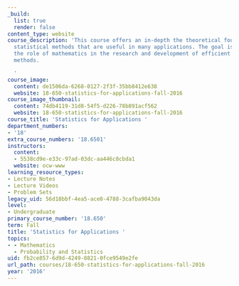 ```yaml
---
_build:
  list: true
  render: false
content_type: website
course_description: 'This course offers an in-depth the theoretical foundations for
  statistical methods that are useful in many applications. The goal is to understand
  the role of mathematics in the research and development of efficient statistical
  methods.

  '
course_image:
  content: de1506da-6268-0127-2f3f-35bb8412e638
  website: 18-650-statistics-for-applications-fall-2016
course_image_thumbnail:
  content: 74db4119-31d8-54f5-d226-78b891acf562
  website: 18-650-statistics-for-applications-fall-2016
course_title: 'Statistics for Applications '
department_numbers:
- '18'
extra_course_numbers: '18.6501'
instructors:
  content:
  - 5538cd9e-e33c-97ad-03dc-aa446c8cbda1
  website: ocw-www
learning_resource_types:
- Lecture Notes
- Lecture Videos
- Problem Sets
legacy_uid: 56d18bbf-4ea5-ace0-4788-3cafba9043da
level:
- Undergraduate
primary_course_number: '18.650'
term: Fall
title: 'Statistics for Applications '
topics:
- - Mathematics
  - Probability and Statistics
uid: fb2ce857-6d9d-4249-8821-0fce9549e2fe
url_path: courses/18-650-statistics-for-applications-fall-2016
year: '2016'
---
```

